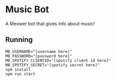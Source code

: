 # Music Bot
A Meower bot that gives info about music!
## Running
```
MB_USERNAME="[username here]"
MB_PASSWORD="[password here]"
MB_SPOTIFY_CLIENTID="[spotify client id here]"
MB_SPOTIFY_SECRET="[spotify secret here]"
npm install
npm run start
```